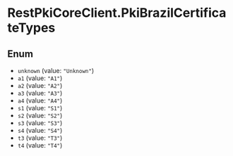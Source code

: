 # RestPkiCoreClient.PkiBrazilCertificateTypes

## Enum

* `unknown` (value: `"Unknown"`)
* `a1` (value: `"A1"`)
* `a2` (value: `"A2"`)
* `a3` (value: `"A3"`)
* `a4` (value: `"A4"`)
* `s1` (value: `"S1"`)
* `s2` (value: `"S2"`)
* `s3` (value: `"S3"`)
* `s4` (value: `"S4"`)
* `t3` (value: `"T3"`)
* `t4` (value: `"T4"`)
